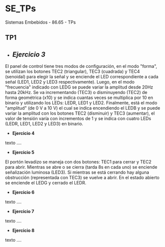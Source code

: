 # **SE_TPs**
Sistemas Embebidos - 86.65 - TPs

## **TP1**

* ## *Ejercicio 3*

El panel de control tiene tres modos de configuración, en el modo "forma", se utilizan los botones TEC2 (triangular), TEC3 (cuadrada) y TEC4 (senoidal) para elegir la señal y se enciende el LED correspondiente a cada señal (LED1, LED2 y LED3 respectivamente). Luego, en el modo "frecuencia" indicado con LEDG se puede variar la amplitud desde 20Hz hasta 20kHz. Se va incrementando (TEC3) o disminuyendo (TEC2) de forma geométrica (x10) y se indica cuantas veces se multiplica por 10 en binario y utilizando los LEDs: LEDR, LED1 y LED2. Finalmente, está el modo "amplitud" (de 0 V a 10 V) el cual se indica encendiendo el LEDB y se puede variar la amplitud con los botones TEC2 (disminuir) y TEC3 (aumentar), el valor de tensión varía con incrementos de 1 y se indica con cuatro LEDs (LEDR, LED1, LED2 y LED3) en binario.

* **Ejercicio 4**

texto ....


* **Ejercicio 5**

El portón levadizo se maneja con dos botones: TEC1 para cerrar y TEC2 para abrir. Mientras se abre o se cierra (tarda 8s en cada uno) se enciende señalización luminosa (LED3). Si mientras se está cerrando hay alguna obstrucción (representada con TEC3) se vuelve a abrir. En el estado abierto se enciende el LEDG y cerrado el LEDR.


* **Ejercicio 6**

texto ....


* **Ejercicio 7**

texto ....


* **Ejercicio 8**

texto ....

